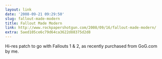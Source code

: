 ```yaml
---
layout: link
date: '2008-09-21 09:29:50'
slug: fallout-made-modern
title: Fallout Made Modern
link: http://www.rockpapershotgun.com/2008/09/16/fallout-made-modern/
extra: 5aed105ce6c79d64ca3622d88375d2d8
---
```


Hi-res patch to go with Fallouts 1 & 2, as recently purchased from GoG.com by me.